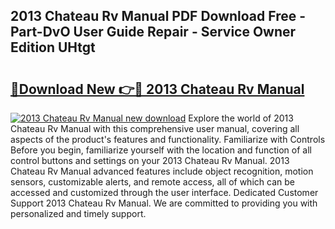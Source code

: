 ## 2013 Chateau Rv Manual PDF Download Free - Part-DvO User Guide Repair - Service Owner Edition UHtgt

# <h2><a href="http://bc31699.oget.top/?id=2013+Chateau+Rv+Manual">🔗Download New 👉🔴 2013 Chateau Rv Manual</a></h2>

[![2013 Chateau Rv Manual new download](https://i.imgur.com/5g1atiW.png)](http://bc31699.oget.top/?id=2013+Chateau+Rv+Manual)
Explore the world of 2013 Chateau Rv Manual with this comprehensive user manual, covering all aspects of the product's features and functionality. Familiarize with Controls Before you begin, familiarize yourself with the location and function of all control buttons and settings on your 2013 Chateau Rv Manual. 2013 Chateau Rv Manual advanced features include object recognition, motion sensors, customizable alerts, and remote access, all of which can be accessed and customized through the user interface. Dedicated Customer Support 2013 Chateau Rv Manual. We are committed to providing you with personalized and timely support.
